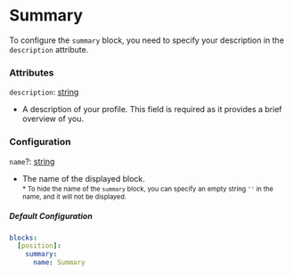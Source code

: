 # Summary

To configure the `summary` block, you need to specify your description in the `description` attribute.

### Attributes

`description`: [string]  
- A description of your profile. This field is required as it provides a brief overview of you.

### Configuration

`name`?: [string]
- The name of the displayed block.  
<small>* To hide the name of the `summary` block, you can specify an empty string `''` in the name, and it will not be displayed.</small>

##### Default Configuration

```yml
blocks:
  [position]:
    summary:
      name: Summary
```

[string]: https://shopify.github.io/liquid/basics/types/#string